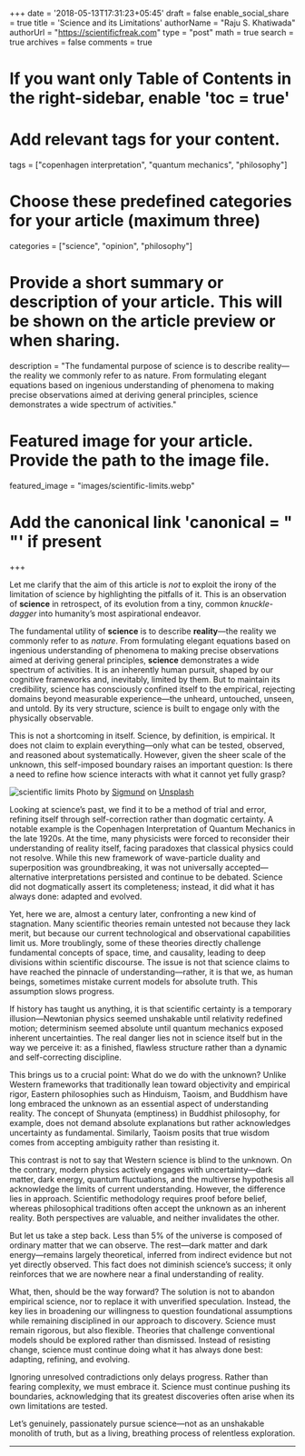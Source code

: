 +++
date = '2018-05-13T17:31:23+05:45'
draft = false
enable_social_share = true
title = 'Science and its Limitations'
authorName = "Raju S. Khatiwada"
authorUrl = "https://scientificfreak.com"
type = "post"
math = true
search = true
archives = false
comments = true
# If you want only Table of Contents in the right-sidebar, enable 'toc = true'

# Add relevant tags for your content.
tags = ["copenhagen interpretation", "quantum mechanics", "philosophy"]

# Choose these predefined categories for your article (maximum three)
categories = ["science", "opinion", "philosophy"]

# Provide a short summary or description of your article. This will be shown on the article preview or when sharing.
description = "The fundamental purpose of science is to describe reality—the reality we commonly refer to as nature. From formulating elegant equations based on ingenious understanding of phenomena to making precise observations aimed at deriving general principles, science demonstrates a wide spectrum of activities."

# Featured image for your article. Provide the path to the image file.
featured_image = "images/scientific-limits.webp"

# Add the canonical link 'canonical = "  "' if present
+++
<!-- This is a comment. Paste your article below this. -->


Let me clarify that the aim of this article is *not* to exploit the irony of the limitation of science by highlighting the pitfalls of it. This is an observation of **science** in retrospect, of its evolution from a tiny, common *knuckle-dagger* into humanity’s most aspirational endeavor.

The fundamental utility of **science** is to describe **reality**—the reality we commonly refer to as *nature*. From formulating elegant equations based on ingenious understanding of phenomena to making precise observations aimed at deriving general principles, **science** demonstrates a wide spectrum of activities. It is an inherently human pursuit, shaped by our cognitive frameworks and, inevitably, limited by them. But to maintain its credibility, science has consciously confined itself to the empirical, rejecting domains beyond measurable experience—the unheard, untouched, unseen, and untold. By its very structure, science is built to engage only with the physically observable.

This is not a shortcoming in itself. Science, by definition, is empirical. It does not claim to explain everything—only what can be tested, observed, and reasoned about systematically. However, given the sheer scale of the unknown, this self-imposed boundary raises an important question: Is there a need to refine how science interacts with what it cannot yet fully grasp?


![scientific limits](images/scientific-limits.webp)
Photo by [Sigmund](https://unsplash.com/@sigmund?utm_content=creditCopyText&utm_medium=referral&utm_source=unsplash) on [Unsplash](https://unsplash.com/photos/orange-and-white-traffic-cone-on-black-sand-UJ0UylzN1A8?utm_content=creditCopyText&utm_medium=referral&utm_source=unsplash)
      
Looking at science’s past, we find it to be a method of trial and error, refining itself through self-correction rather than dogmatic certainty. A notable example is the Copenhagen Interpretation of Quantum Mechanics in the late 1920s. At the time, many physicists were forced to reconsider their understanding of reality itself, facing paradoxes that classical physics could not resolve. While this new framework of wave-particle duality and superposition was groundbreaking, it was not universally accepted—alternative interpretations persisted and continue to be debated. Science did not dogmatically assert its completeness; instead, it did what it has always done: adapted and evolved.

Yet, here we are, almost a century later, confronting a new kind of stagnation. Many scientific theories remain untested not because they lack merit, but because our current technological and observational capabilities limit us. More troublingly, some of these theories directly challenge fundamental concepts of space, time, and causality, leading to deep divisions within scientific discourse. The issue is not that science claims to have reached the pinnacle of understanding—rather, it is that we, as human beings, sometimes mistake current models for absolute truth. This assumption slows progress.

If history has taught us anything, it is that scientific certainty is a temporary illusion—Newtonian physics seemed unshakable until relativity redefined motion; determinism seemed absolute until quantum mechanics exposed inherent uncertainties. The real danger lies not in science itself but in the way we perceive it: as a finished, flawless structure rather than a dynamic and self-correcting discipline.

This brings us to a crucial point: What do we do with the unknown? Unlike Western frameworks that traditionally lean toward objectivity and empirical rigor, Eastern philosophies such as Hinduism, Taoism, and Buddhism have long embraced the unknown as an essential aspect of understanding reality. The concept of Shunyata (emptiness) in Buddhist philosophy, for example, does not demand absolute explanations but rather acknowledges uncertainty as fundamental. Similarly, Taoism posits that true wisdom comes from accepting ambiguity rather than resisting it.

This contrast is not to say that Western science is blind to the unknown. On the contrary, modern physics actively engages with uncertainty—dark matter, dark energy, quantum fluctuations, and the multiverse hypothesis all acknowledge the limits of current understanding. However, the difference lies in approach. Scientific methodology requires proof before belief, whereas philosophical traditions often accept the unknown as an inherent reality. Both perspectives are valuable, and neither invalidates the other.

But let us take a step back. Less than 5% of the universe is composed of ordinary matter that we can observe. The rest—dark matter and dark energy—remains largely theoretical, inferred from indirect evidence but not yet directly observed. This fact does not diminish science’s success; it only reinforces that we are nowhere near a final understanding of reality.

What, then, should be the way forward? The solution is not to abandon empirical science, nor to replace it with unverified speculation. Instead, the key lies in broadening our willingness to question foundational assumptions while remaining disciplined in our approach to discovery. Science must remain rigorous, but also flexible. Theories that challenge conventional models should be explored rather than dismissed. Instead of resisting change, science must continue doing what it has always done best: adapting, refining, and evolving.

Ignoring unresolved contradictions only delays progress. Rather than fearing complexity, we must embrace it. Science must continue pushing its boundaries, acknowledging that its greatest discoveries often arise when its own limitations are tested.

Let’s genuinely, passionately pursue science—not as an unshakable monolith of truth, but as a living, breathing process of relentless exploration.
___
